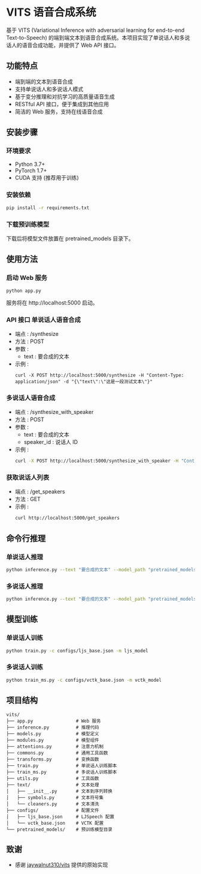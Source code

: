 # VITS 语音合成系统

基于 VITS (Variational Inference with adversarial learning for end-to-end Text-to-Speech) 的端到端文本到语音合成系统。本项目实现了单说话人和多说话人的语音合成功能，并提供了 Web API 接口。

## 功能特点

- 端到端的文本到语音合成
- 支持单说话人和多说话人模式
- 基于变分推理和对抗学习的高质量语音生成
- RESTful API 接口，便于集成到其他应用
- 简洁的 Web 服务，支持在线语音合成

## 安装步骤

### 环境要求

- Python 3.7+
- PyTorch 1.7+
- CUDA 支持 (推荐用于训练)

### 安装依赖

```bash
pip install -r requirements.txt
```

### 下载预训练模型
下载后将模型文件放置在 pretrained_models 目录下。

## 使用方法
### 启动 Web 服务
```
python app.py
```

服务将在 http://localhost:5000 启动。

### API 接口 单说话人语音合成
- 端点 : /synthesize
- 方法 : POST
- 参数 :
  - text : 要合成的文本
- 示例 :
  ```
  curl -X POST http://localhost:5000/synthesize -H "Content-Type: application/json" -d "{\"text\":\"这是一段测试文本\"}"
  ```
### 多说话人语音合成
- 端点 : /synthesize_with_speaker
- 方法 : POST
- 参数 :
  - text : 要合成的文本
  - speaker_id : 说话人 ID
- 示例 :
  ```bash
  curl -X POST http://localhost:5000/synthesize_with_speaker -H "Content-Type: application/json" -d "{\"text\":\"这是一段测试文本\",\"speaker_id\":0}"
  ```
### 获取说话人列表
- 端点 : /get_speakers
- 方法 : GET
- 示例 :
  ```bash
  curl http://localhost:5000/get_speakers
  ```
## 命令行推理
### 单说话人推理
```bash
python inference.py --text "要合成的文本" --model_path "pretrained_models/single_speaker_model.pth" --config_path "configs/ljs_base.json" --output_wav "output.wav"
```
### 多说话人推理
```bash
python inference.py --text "要合成的文本" --model_path "pretrained_models/multi_speaker_model.pth" --config_path "configs/vctk_base.json" --output_wav "output.wav" --speaker_id 0
```
## 模型训练
### 单说话人训练
```bash
python train.py -c configs/ljs_base.json -m ljs_model
```

### 多说话人训练
```bash
python train_ms.py -c configs/vctk_base.json -m vctk_model
```

## 项目结构
```plaintext
vits/
├── app.py                # Web 服务
├── inference.py          # 推理代码
├── models.py             # 模型定义
├── modules.py            # 模型组件
├── attentions.py         # 注意力机制
├── commons.py            # 通用工具函数
├── transforms.py         # 变换函数
├── train.py              # 单说话人训练脚本
├── train_ms.py           # 多说话人训练脚本
├── utils.py              # 工具函数
├── text/                 # 文本处理
│   ├── __init__.py       # 文本到序列转换
│   ├── symbols.py        # 文本符号集
│   └── cleaners.py       # 文本清洗
├── configs/              # 配置文件
│   ├── ljs_base.json     # LJSpeech 配置
│   └── vctk_base.json    # VCTK 配置
└── pretrained_models/    # 预训练模型目录
```

## 致谢
- 感谢 [jaywalnut310/vits](https://github.com/jaywalnut310/vits) 提供的原始实现